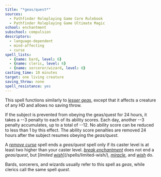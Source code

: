 ```yaml
---
title: "*geas/quest*"
sources:
  - Pathfinder Roleplaying Game Core Rulebook
  - Pathfinder Roleplaying Game Ultimate Magic
school: enchantment
subschool: compulsion
descriptors:
  - language-dependent
  - mind-affecting
  - curse
spell_lists:
  - {name: bard, level: 6}
  - {name: cleric, level: 6}
  - {name: sorcerer/wizard, level: 6}
casting_time: 10 minutes
target: one living creature
saving_throw: none
spell_resistance: yes
---
```


This spell functions similarly to [*lesser geas*](/spells/lesser-geas/), except that it affects a creature of any HD and allows no saving throw.

If the subject is prevented from obeying the geas/quest for 24 hours, it takes a --3 penalty to each of its ability scores. Each day, another --3 penalty accumulates, up to a total of --12. No ability score can be reduced to less than 1 by this effect. The ability score penalties are removed 24 hours after the subject resumes obeying the *geas/quest*.

A [*remove curse*](/spells/remove-curse/) spell ends a *geas/quest* spell only if its caster level is at least two higher than your caster level. [*break enchantment*](/spells/break-enchantment/) does not end a *geas/quest*, but [*limited [*wish*](/spells/wish/)*](/spells/limited-wish/), [*miracle*](/spells/miracle/), and [*wish*](/spells/wish/) do.

Bards, sorcerers, and wizards usually refer to this spell as *geas*, while clerics call the same spell *quest*.

